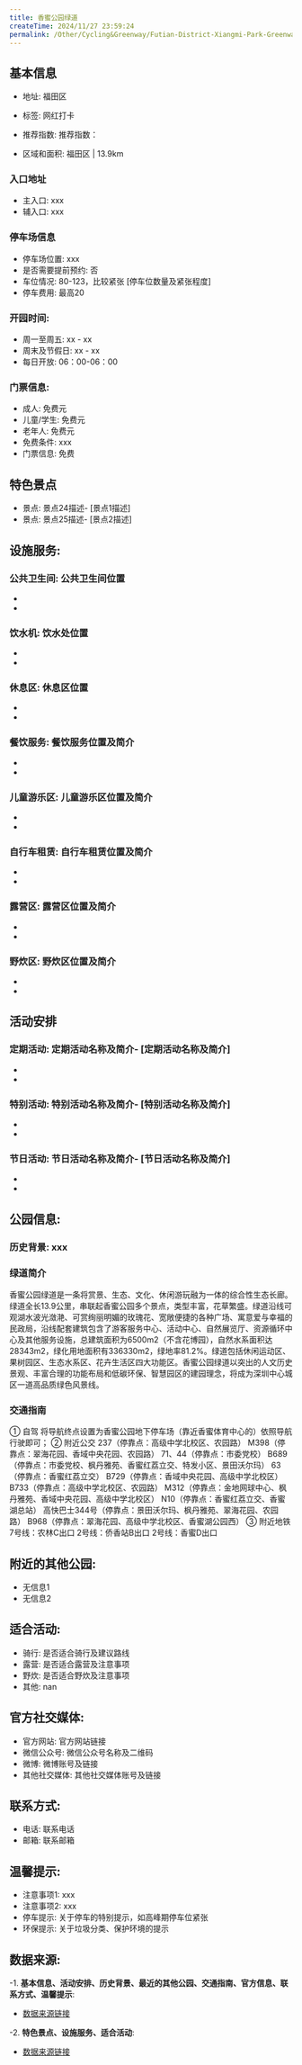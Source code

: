 ```yaml
---
title: 香蜜公园绿道
createTime: 2024/11/27 23:59:24
permalink: /Other/Cycling&Greenway/Futian-District-Xiangmi-Park-Greenway/
---
```


<ImageCard
  image="https://cgj.sz.gov.cn/attachment/1/1335/1335467/10701481.jpg"
  title="香蜜公园绿道"
  description="香蜜公园绿道是一条将赏景、生态、文化、休闲游玩融为一体的综合性生态长廊。"
  href="/"
  author="深圳公园"
  date="2024/11/27"
/>

## 基本信息

- 地址: 福田区

- 标签: 网红打卡

- 推荐指数: 推荐指数：

- 区域和面积: 福田区 | 13.9km

### 入口地址
- 主入口: xxx
- 辅入口: xxx
### 停车场信息
- 停车场位置: xxx
- 是否需要提前预约: 否
- 车位情况: 80-123，比较紧张 [停车位数量及紧张程度]
- 停车费用: 最高20

### 开园时间:
- 周一至周五: xx - xx
- 周末及节假日: xx - xx
- 每日开放: 06：00-06：00

### 门票信息:
- 成人: 免费元
- 儿童/学生: 免费元
- 老年人: 免费元
- 免费条件: xxx
- 门票信息: 免费
  
## 特色景点
- 景点: 景点24描述- [景点1描述]
- 景点: 景点25描述- [景点2描述]

## 设施服务:
### 公共卫生间: 公共卫生间位置
-
-
### 饮水机: 饮水处位置
-
-
### 休息区: 休息区位置
-
-
### 餐饮服务: 餐饮服务位置及简介
-
-
### 儿童游乐区: 儿童游乐区位置及简介
-
-
### 自行车租赁: 自行车租赁位置及简介
-
-
### 露营区: 露营区位置及简介
-
-
### 野炊区: 野炊区位置及简介
-
-

## 活动安排
### 定期活动: 定期活动名称及简介- [定期活动名称及简介]
-
-
### 特别活动: 特别活动名称及简介- [特别活动名称及简介]
-
-
### 节日活动: 节日活动名称及简介- [节日活动名称及简介]
-
-

## 公园信息:
### 历史背景: xxx
### 绿道简介 
香蜜公园绿道是一条将赏景、生态、文化、休闲游玩融为一体的综合性生态长廊。绿道全长13.9公里，串联起香蜜公园多个景点，类型丰富，花草繁盛。绿道沿线可观湖水波光潋滟、可赏绚丽明媚的玫瑰花、宽敞便捷的各种广场、寓意爱与幸福的民政局，沿线配套建筑包含了游客服务中心、活动中心、自然展览厅、资源循环中心及其他服务设施，总建筑面积为6500m2（不含花博园），自然水系面积达28343m2，绿化用地面积有336330m2，绿地率81.2%。绿道包括休闲运动区、果树园区、生态水系区、花卉生活区四大功能区。香蜜公园绿道以突出的人文历史景观、丰富合理的功能布局和低碳环保、智慧园区的建园理念，将成为深圳中心城区一道高品质绿色风景线。
### 交通指南
 ① 自驾
将导航终点设置为香蜜公园地下停车场（靠近香蜜体育中心的）依照导航行驶即可；
② 附近公交
237（停靠点：高级中学北校区、农园路）
M398（停靠点：翠海花园、香域中央花园、农园路）
71、44（停靠点：市委党校）
B689（停靠点：市委党校、枫丹雅苑、香蜜红荔立交、特发小区、景田沃尔玛）
63（停靠点：香蜜红荔立交）
B729（停靠点：香域中央花园、高级中学北校区）
B733（停靠点：高级中学北校区、农园路）
M312（停靠点：金地网球中心、枫丹雅苑、香域中央花园、高级中学北校区）
N10（停靠点：香蜜红荔立交、香蜜湖总站）
高快巴士344号（停靠点：景田沃尔玛、枫丹雅苑、翠海花园、农园路）
B968（停靠点：翠海花园、高级中学北校区、香蜜湖公园西）
③ 附近地铁
7号线：农林C出口
2号线：侨香站B出口
2号线：香蜜D出口

## 附近的其他公园:
- 无信息1
- 无信息2

## 适合活动:
- 骑行: 是否适合骑行及建议路线
- 露营: 是否适合露营及注意事项
- 野炊: 是否适合野炊及注意事项
- 其他: nan

## 官方社交媒体:
- 官方网站: 官方网站链接
- 微信公众号: 微信公众号名称及二维码
- 微博: 微博账号及链接
- 其他社交媒体: 其他社交媒体账号及链接

## 联系方式:
- 电话: 联系电话
- 邮箱: 联系邮箱

## 温馨提示:
- 注意事项1: xxx
- 注意事项2: xxx
- 停车提示: 关于停车的特别提示，如高峰期停车位紧张
- 环保提示: 关于垃圾分类、保护环境的提示


## 数据来源:
-1. **基本信息、活动安排、历史背景、最近的其他公园、交通指南、官方信息、联系方式、温馨提示**:
- [数据来源链接](https://cgj.sz.gov.cn/xsmh/gysz/szld/content/post_10701481.html)

-2. **特色景点、设施服务、适合活动**:
- [数据来源链接](https://cgj.sz.gov.cn/xsmh/gysz/szld/content/post_10701481.html)

